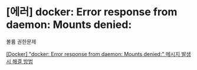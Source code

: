 # \[에러] docker: Error response from daemon: Mounts denied:

볼륨 권한문제

[\[Docker\] "docker: Error response from daemon: Mounts denied:" 메시지 발생시 해결 방법](https://jinseongsoft.tistory.com/340)

